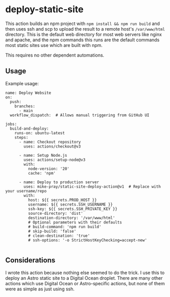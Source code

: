 # deploy-static-site

This action builds an npm project with `npm install && npm run build` and then uses ssh and scp to upload the result to a remote host's `/var/www/html` directory. This is the default web directory for most web servers like nginx and apache, and the npm commands this runs are the default commands most static sites use which are built with npm.

This requires no other dependent automations.

## Usage

Example usage:

```
name: Deploy Website
on:
  push:
    branches:
      - main
  workflow_dispatch:  # Allows manual triggering from GitHub UI

jobs:
  build-and-deploy:
    runs-on: ubuntu-latest
    steps:
      - name: Checkout repository
        uses: actions/checkout@v3
        
      - name: Setup Node.js
        uses: actions/setup-node@v3
        with:
          node-version: '20'
          cache: 'npm'
      
      - name: Deploy to production server
        uses: mike-pray/static-site-deploy-action@v1  # Replace with your username/repo
        with:
          host: ${{ secrets.PROD_HOST }}
          username: ${{ secrets.SSH_USERNAME }}
          ssh-key: ${{ secrets.SSH_PRIVATE_KEY }}
          source-directory: 'dist'
          destination-directory: '/var/www/html'
          # Optional parameters with their defaults
          # build-command: 'npm run build'
          # skip-build: 'false'
          # clean-destination: 'true'
          # ssh-options: '-o StrictHostKeyChecking=accept-new'
      
```

## Considerations

I wrote this action because nothing else seemed to do the trick. I use this to deploy an Astro static site to a Digital Ocean droplet. There are many other actions which use Digital Ocean or Astro-specific actions, but none of them were as simple as just using ssh. 
